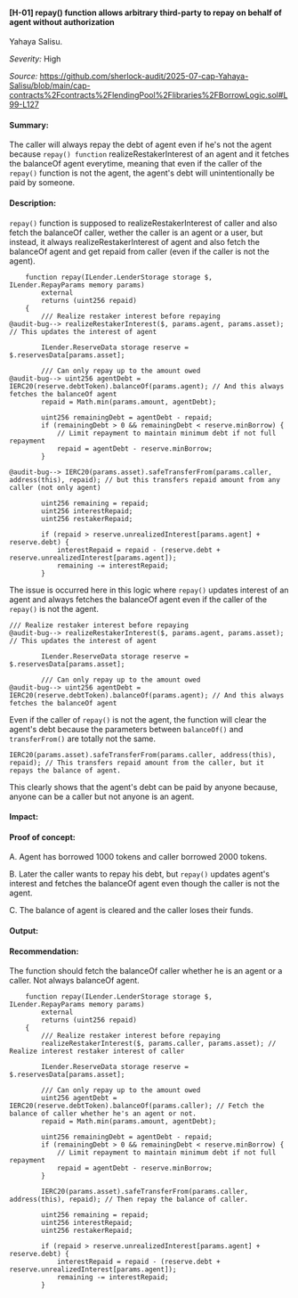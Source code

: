 #### [H-01] repay() function allows arbitrary third-party to repay on behalf of agent without authorization

Yahaya Salisu.

_Severity:_ High 

_Source:_ https://github.com/sherlock-audit/2025-07-cap-Yahaya-Salisu/blob/main/cap-contracts%2Fcontracts%2FlendingPool%2Flibraries%2FBorrowLogic.sol#L99-L127



#### Summary:
The caller will always repay the debt of agent even if he's not the agent because `repay() function` realizeRestakerInterest of an agent and it fetches the balanceOf agent everytime, meaning that even if the caller of the `repay()` function is not the agent, the agent's debt will unintentionally be paid by someone.



#### Description:
`repay()` function is supposed to realizeRestakerInterest of caller and also fetch the balanceOf caller, wether the caller is an agent or a user, but instead, it always realizeRestakerInterest of agent and also fetch the balanceOf agent and get repaid  from caller (even if the caller is not the agent).

```solidity
    function repay(ILender.LenderStorage storage $, ILender.RepayParams memory params)
        external
        returns (uint256 repaid)
    {
        /// Realize restaker interest before repaying
@audit-bug--> realizeRestakerInterest($, params.agent, params.asset); // This updates the interest of agent 

        ILender.ReserveData storage reserve = $.reservesData[params.asset];

        /// Can only repay up to the amount owed
@audit-bug--> uint256 agentDebt = IERC20(reserve.debtToken).balanceOf(params.agent); // And this always fetches the balanceOf agent
        repaid = Math.min(params.amount, agentDebt);

        uint256 remainingDebt = agentDebt - repaid;
        if (remainingDebt > 0 && remainingDebt < reserve.minBorrow) {
            // Limit repayment to maintain minimum debt if not full repayment
            repaid = agentDebt - reserve.minBorrow;
        }

@audit-bug--> IERC20(params.asset).safeTransferFrom(params.caller, address(this), repaid); // but this transfers repaid amount from any caller (not only agent)

        uint256 remaining = repaid;
        uint256 interestRepaid;
        uint256 restakerRepaid;

        if (repaid > reserve.unrealizedInterest[params.agent] + reserve.debt) {
            interestRepaid = repaid - (reserve.debt + reserve.unrealizedInterest[params.agent]);
            remaining -= interestRepaid;
        }
```

The issue is occurred here in this logic where `repay()` updates interest of an agent and always fetches the balanceOf agent even if the caller of the `repay()` is not the agent.

```solidity
/// Realize restaker interest before repaying
@audit-bug--> realizeRestakerInterest($, params.agent, params.asset); // This updates the interest of agent 

        ILender.ReserveData storage reserve = $.reservesData[params.asset];

        /// Can only repay up to the amount owed
@audit-bug--> uint256 agentDebt = IERC20(reserve.debtToken).balanceOf(params.agent); // And this always fetches the balanceOf agent
```
Even if the caller of `repay()` is not the agent, the function will clear the agent's debt because the parameters between `balanceOf()` and `transferFrom()` are totally not the same.

```solidity
IERC20(params.asset).safeTransferFrom(params.caller, address(this), repaid); // This transfers repaid amount from the caller, but it repays the balance of agent.
```
This clearly shows that the agent's debt can be paid by anyone because, anyone can be a caller but not anyone is an agent.



#### Impact:



#### Proof of concept:
A. Agent has borrowed 1000 tokens and caller borrowed 2000 tokens.

B. Later the caller wants to repay his debt, but `repay()` updates agent's interest and fetches the balanceOf agent even though the caller is not the agent.

C. The balance of agent is cleared and the caller loses their funds.


#### Output:


#### Recommendation:
The function should fetch the balanceOf caller whether he is an agent or a caller. Not always balanceOf agent.

```solidity
    function repay(ILender.LenderStorage storage $, ILender.RepayParams memory params)
        external
        returns (uint256 repaid)
    {
        /// Realize restaker interest before repaying
        realizeRestakerInterest($, params.caller, params.asset); // Realize interest restaker interest of caller

        ILender.ReserveData storage reserve = $.reservesData[params.asset];

        /// Can only repay up to the amount owed
        uint256 agentDebt = IERC20(reserve.debtToken).balanceOf(params.caller); // Fetch the balance of caller whether he's an agent or not.
        repaid = Math.min(params.amount, agentDebt);

        uint256 remainingDebt = agentDebt - repaid;
        if (remainingDebt > 0 && remainingDebt < reserve.minBorrow) {
            // Limit repayment to maintain minimum debt if not full repayment
            repaid = agentDebt - reserve.minBorrow;
        }

        IERC20(params.asset).safeTransferFrom(params.caller, address(this), repaid); // Then repay the balance of caller.

        uint256 remaining = repaid;
        uint256 interestRepaid;
        uint256 restakerRepaid;

        if (repaid > reserve.unrealizedInterest[params.agent] + reserve.debt) {
            interestRepaid = repaid - (reserve.debt + reserve.unrealizedInterest[params.agent]);
            remaining -= interestRepaid;
        }
```
